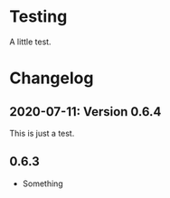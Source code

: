 # Testing

A little test.

# Changelog

## 2020-07-11: Version 0.6.4

This is just a test.

## 0.6.3

* Something
